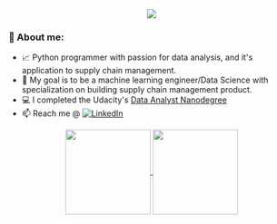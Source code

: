 <div align=center>
    <img src ="https://readme-typing-svg.herokuapp.com?font=Architects+Daughter&color=e56b6f&size=30&lines=Hey+there!+I'm+Benjamin+👋">
</div>

### 🎯 About me:


- 📈 Python programmer with passion for data analysis, and it's application to supply chain management. 
- 🚩 My goal is to be a machine learning engineer/Data Science with specialization on building supply chain management product. 
- 💻 I completed the Udacity's [Data Analyst Nanodegree](https://confirm.udacity.com/HHQLKCNG)
- 📫 Reach me @ <a href="https://www.linkedin.com/in/ojo-a-benjamin/"><img src="https://img.shields.io/badge/Linkedin-0077b5?style=flat&logo=linkedin" alt="LinkedIn" /></a>

<div align=center>
    <a href="https://github.com/ibenjamin-ojo">
        <img height="150em" align="center" src="https://github-readme-stats.vercel.app/api?username=ibenjamin-ojo&show_icons=true&count_private=true&theme=tokyonight"/>
        <img height="150em" align="center" src="https://github-readme-stats.vercel.app/api/top-langs/?username=ibenjamin-ojo&layout=compact&theme=tokyonight"/>
    </a>
</div>
